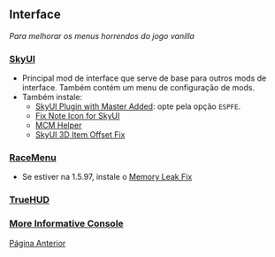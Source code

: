 ## Interface
_Para melhorar os menus horrendos do jogo vanilla_

### [SkyUI](https://www.nexusmods.com/skyrimspecialedition/mods/12604)
- Principal mod de interface que serve de base para outros mods de interface. Também contém um menu de configuração de mods.
- Também instale:
  - [SkyUI Plugin with Master Added](https://www.nexusmods.com/skyrimspecialedition/mods/67166): opte pela opção `ESPFE`.
  - [Fix Note Icon for SkyUI](https://www.nexusmods.com/skyrimspecialedition/mods/32561)
  - [MCM Helper](https://www.nexusmods.com/skyrimspecialedition/mods/53000)
  - [SkyUI 3D Item Offset Fix](https://www.nexusmods.com/skyrimspecialedition/mods/92602)
 
### [RaceMenu](https://www.nexusmods.com/skyrimspecialedition/mods/19080)
- Se estiver na 1.5.97, instale o [Memory Leak Fix](https://www.nexusmods.com/skyrimspecialedition/mods/70161)

### [TrueHUD](https://www.nexusmods.com/skyrimspecialedition/mods/62775)

### [More Informative Console](https://www.nexusmods.com/skyrimspecialedition/mods/19250)

[Página Anterior](https://github.com/Dasinhoo/guia-skyrim/blob/main/qualidade_de_vida.md)
